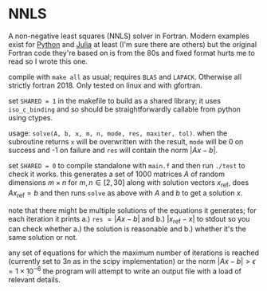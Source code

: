 # NNLS #

A non-negative least squares (NNLS) solver in Fortran. Modern examples exist for [Python](https://docs.scipy.org/doc/scipy/reference/generated/scipy.optimize.nnls.html) and [Julia](https://github.com/rdeits/NNLS.jl) at least (I'm sure there are others) but the original Fortran code they're based on is from the 80s and fixed format hurts me to read so I wrote this one.

compile with `make all` as usual; requires `BLAS` and `LAPACK`. Otherwise all strictly fortran 2018. Only tested on linux and with gfortran.

set `SHARED = 1` in the makefile to build as a shared library; it uses `iso_c_binding` and so should be straightforwardly callable from python using ctypes.

usage: `solve(A, b, x, m, n, mode, res, maxiter, tol)`. when the subroutine returns `x` will be overwritten with the result, `mode` will be 0 on success and -1 on failure and `res` will contain the norm $`\left|Ax - b\right|`$.

set `SHARED = 0` to compile standalone with `main.f` and then run `./test` to check it works.
this generates a set of 1000 matrices $A$ of random dimensions $`m \times n \text{ for } m, n \in [2, 30] `$ along with solution vectors $`x_{\text{ref}}`$, does $`A x_{\text{ref}} = b`$ and then runs `solve` as above with $A$ and $b$ to get a solution $x$.

note that there might be multiple solutions of the equations it generates; for each iteration it prints a.) `res` $`= \left|Ax - b\right|`$ and b.) $`\left|x_{\text{ref}} - x\right|`$ to stdout so you can check whether a.) the solution is reasonable and b.) whether it's the same solution or not.

any set of equations for which the maximum number of iterations is reached (currently set to $3n$ as in the scipy implementation) or the norm $\left|Ax - b\right| > \epsilon = 1\times10^{-6}$ the program will attempt to write an output file with a load of relevant details.
